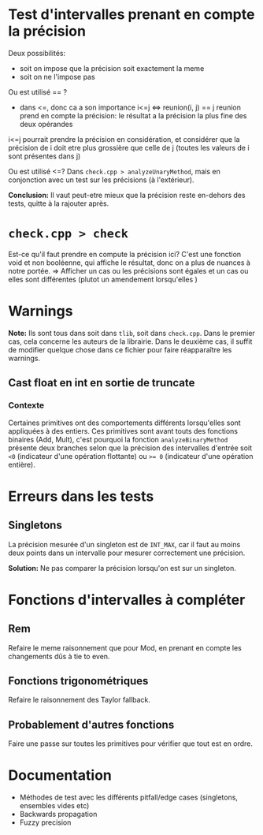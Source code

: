 # Test d'intervalles prenant en compte la précision
Deux possibilités:
* soit on impose que la précision soit exactement la meme
* soit on ne l'impose pas

Ou est utilisé == ?
* dans <=, donc ca a son importance
i<=j <=> reunion(i, j) == j
reunion prend en compte la précision: le résultat a la précision la plus fine des deux opérandes

i<=j pourrait prendre la précision en considération, et considérer que la précision de i doit etre plus grossière que celle de j (toutes les valeurs de i sont présentes dans j)

Ou est utilisé <=? 
Dans `check.cpp > analyzeUnaryMethod`, mais en conjonction avec un test sur les précisions (à l'extérieur).

**Conclusion:** Il vaut peut-etre mieux que la précision reste en-dehors des tests, quitte à la rajouter après. 

# `check.cpp > check`

Est-ce qu'il faut prendre en compute la précision ici?
C'est une fonction void et non booléenne, qui affiche le résultat, donc on a plus de nuances à notre portée.
=> Afficher un cas ou les précisions sont égales et un cas ou elles sont différentes
(plutot un amendement lorsqu'elles )

# Warnings

**Note:** Ils sont tous dans soit dans `tlib`, soit dans `check.cpp`.
Dans le premier cas, cela concerne les auteurs de la librairie.
Dans le deuxième cas, il suffit de modifier quelque chose dans ce fichier pour faire réapparaître les warnings.

## Cast float en int en sortie de truncate

### Contexte

Certaines primitives ont des comportements différents lorsqu'elles sont appliquées à des entiers. 
Ces primitives sont avant touts des fonctions binaires (Add, Mult), c'est pourquoi la fonction `analyzeBinaryMethod` présente deux branches selon que la précision des intervalles d'entrée soit `<0` (indicateur d'une opération flottante) ou `>= 0` (indicateur d'une opération entière). 

# Erreurs dans les tests

## Singletons 

La précision mesurée d'un singleton est de `INT_MAX`, car il faut au moins deux points dans un intervalle pour mesurer correctement une précision.

**Solution:** Ne pas comparer la précision lorsqu'on est sur un singleton.

# Fonctions d'intervalles à compléter

## Rem
Refaire le meme raisonnement que pour Mod, en prenant en compte les changements dûs à tie to even.

## Fonctions trigonométriques
Refaire le raisonnement des Taylor fallback.

## Probablement d'autres fonctions
Faire une passe sur toutes les primitives pour vérifier que tout est en ordre.

# Documentation
- Méthodes de test avec les différents pitfall/edge cases (singletons, ensembles vides etc)
- Backwards propagation
- Fuzzy precision
